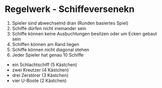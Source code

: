 # Regelwerk - Schiffeversenekn

1. Spieler sind abwechselnd dran (Runden basiertes Spiel)
1. Schiffe dürfen nicht ineinander sein
2. Schiffe können keine Ausbuchtungen besitzen oder um Ecken gebaut sein
3. Schiffen können am Rand liegen
4. Schiffe können nicht diagonal stehen
5. Jeder Spieler hat genau 10 Schiffe
- ein Schlachtschiff (5 Kästchen)
- zwei Kreutzer (4 Kästchen)
- drei Zerstörer (3 Kästchen)
- vier U-Boote (2 Kästchen)
